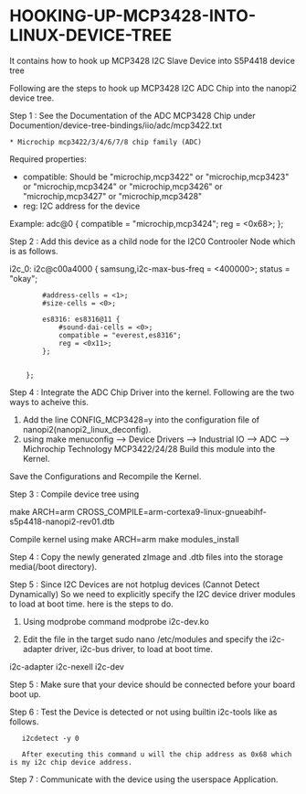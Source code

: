 # HOOKING-UP-MCP3428-INTO-LINUX-DEVICE-TREE
It contains how to hook up MCP3428 I2C Slave Device into S5P4418 device tree

Following are the steps to hook up MCP3428 I2C ADC Chip into the nanopi2 device tree.

Step 1 : See the Documentation of the ADC MCP3428 Chip under Documention/device-tree-bindings/iio/adc/mcp3422.txt

    * Microchip mcp3422/3/4/6/7/8 chip family (ADC)

Required properties:
 - compatible: Should be
	"microchip,mcp3422" or
	"microchip,mcp3423" or
	"microchip,mcp3424" or
	"microchip,mcp3426" or
	"microchip,mcp3427" or
	"microchip,mcp3428"
 - reg: I2C address for the device

Example:
adc@0 {
	compatible = "microchip,mcp3424";
	reg = <0x68>;
};

Step 2 : Add this device as a child node for the I2C0 Controoler Node which is as follows.

i2c_0: i2c@c00a4000 {
			samsung,i2c-max-bus-freq = <400000>;
			status = "okay";

			#address-cells = <1>;
			#size-cells = <0>;

			es8316: es8316@11 {
				#sound-dai-cells = <0>;
				compatible = "everest,es8316";
				reg = <0x11>;
			};

                               
		};
    
Step 4 : Integrate the ADC Chip Driver into the kernel. Following are the two ways to acheive this.

1. Add the line CONFIG_MCP3428=y into the configuration file of nanopi2(nanopi2_linux_deconfig).
2. using make menuconfig --> Device Drivers --> Industrial IO --> ADC --> Michrochip Technology MCP3422/24/28 Build this module into the Kernel.

Save the Configurations and Recompile the Kernel.

 Step 3 : Compile device tree using
 
 make ARCH=arm CROSS_COMPILE=arm-cortexa9-linux-gnueabihf- s5p4418-nanopi2-rev01.dtb
 
 Compile kernel using make ARCH=arm 
 make modules_install
 
 Step 4 : Copy the newly generated zImage and .dtb files into the storage media(/boot directory).
 
 Step 5 : Since I2C Devices are not hotplug devices (Cannot Detect Dynamically) So we need to explicitly specify the I2C device    driver modules to load at boot time. here is the steps to do.

1. Using modprobe command modprobe i2c-dev.ko

2. Edit the file in the target sudo nano /etc/modules and specify the i2c-adapter driver, i2c-bus driver, to load at boot time.

 i2c-adapter
 i2c-nexell
 i2c-dev
 
 Step 5 : Make sure that your device should be connected before your board boot up.
 
 Step 6 : Test the Device is detected or not using builtin i2c-tools like as follows.
 
       i2cdetect -y 0
       
       After executing this command u will the chip address as 0x68 which is my i2c chip device address.
       
Step 7 : Communicate with the device using the userspace Application.


 
